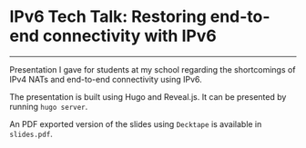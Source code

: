 # IPv6 Tech Talk: Restoring end-to-end connectivity with IPv6

---

Presentation I gave for students at my school regarding the shortcomings of IPv4 NATs and end-to-end connectivity using IPv6.

The presentation is built using Hugo and Reveal.js. It can be presented by running `hugo server`.

An PDF exported version of the slides using `Decktape` is available in `slides.pdf`.
